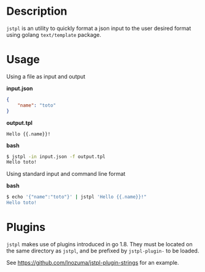 # Description

`jstpl` is an utility to quickly format a json input to the user desired format using golang `text/template` package.

# Usage

Using a file as input and output

**input.json**
```json
{
    "name": "toto"
}
```

**output.tpl**
```
Hello {{.name}}!
```

**bash**
```bash
$ jstpl -in input.json -f output.tpl
Hello toto!
```

Using standard input and command line format

**bash**
```bash
$ echo '{"name":"toto"}' | jstpl 'Hello {{.name}}!"
Hello toto!
```

# Plugins

`jstpl` makes use of plugins introduced in go 1.8. They must be located on the same directory as `jstpl`, and be prefixed by `jstpl-plugin-` to be loaded.

See https://github.com/Inozuma/jstpl-plugin-strings for an example.
